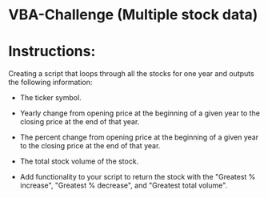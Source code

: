 # VBA-Challenge (Multiple stock data)
# Instructions:
Creating a script that loops through all the stocks for one year and outputs the following information:

  * The ticker symbol.

  * Yearly change from opening price at the beginning of a given year to the closing price at the end of that year.

  * The percent change from opening price at the beginning of a given year to the closing price at the end of that year.

  * The total stock volume of the stock.
  
  * Add functionality to your script to return the stock with the "Greatest % increase", "Greatest % decrease", and "Greatest total volume".
  

